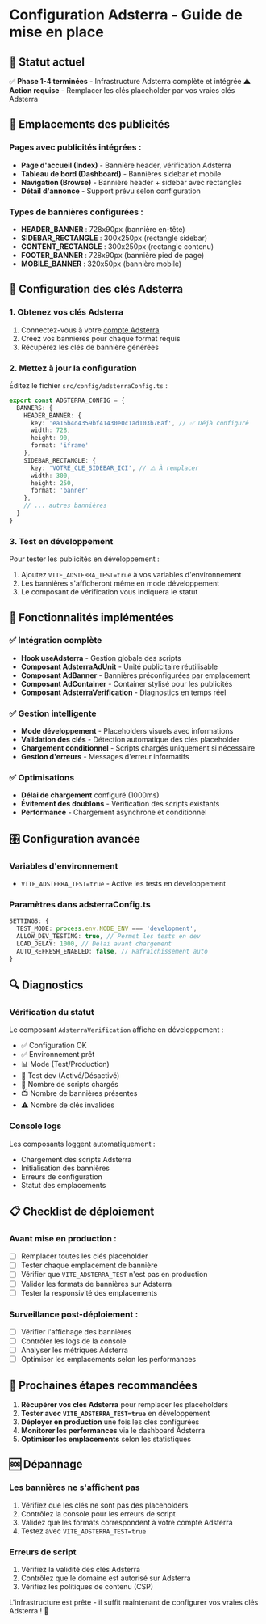 # Configuration Adsterra - Guide de mise en place

## 🎯 Statut actuel
✅ **Phase 1-4 terminées** - Infrastructure Adsterra complète et intégrée
⚠️ **Action requise** - Remplacer les clés placeholder par vos vraies clés Adsterra

## 📍 Emplacements des publicités

### Pages avec publicités intégrées :
- **Page d'accueil (Index)** - Bannière header, vérification Adsterra
- **Tableau de bord (Dashboard)** - Bannières sidebar et mobile
- **Navigation (Browse)** - Bannière header + sidebar avec rectangles
- **Détail d'annonce** - Support prévu selon configuration

### Types de bannières configurées :
- **HEADER_BANNER** : 728x90px (bannière en-tête)
- **SIDEBAR_RECTANGLE** : 300x250px (rectangle sidebar)
- **CONTENT_RECTANGLE** : 300x250px (rectangle contenu)
- **FOOTER_BANNER** : 728x90px (bannière pied de page)
- **MOBILE_BANNER** : 320x50px (bannière mobile)

## 🔧 Configuration des clés Adsterra

### 1. Obtenez vos clés Adsterra
1. Connectez-vous à votre [compte Adsterra](https://publishers.adsterra.com/)
2. Créez vos bannières pour chaque format requis
3. Récupérez les clés de bannière générées

### 2. Mettez à jour la configuration
Éditez le fichier `src/config/adsterraConfig.ts` :

```typescript
export const ADSTERRA_CONFIG = {
  BANNERS: {
    HEADER_BANNER: {
      key: 'ea16b4d4359bf41430e0c1ad103b76af', // ✅ Déjà configuré
      width: 728,
      height: 90,
      format: 'iframe'
    },
    SIDEBAR_RECTANGLE: {
      key: 'VOTRE_CLE_SIDEBAR_ICI', // ⚠️ À remplacer
      width: 300,
      height: 250,
      format: 'banner'
    },
    // ... autres bannières
  }
}
```

### 3. Test en développement
Pour tester les publicités en développement :
1. Ajoutez `VITE_ADSTERRA_TEST=true` à vos variables d'environnement
2. Les bannières s'afficheront même en mode développement
3. Le composant de vérification vous indiquera le statut

## 🚀 Fonctionnalités implémentées

### ✅ Intégration complète
- **Hook useAdsterra** - Gestion globale des scripts
- **Composant AdsterraAdUnit** - Unité publicitaire réutilisable
- **Composant AdBanner** - Bannières préconfigurées par emplacement
- **Composant AdContainer** - Container stylisé pour les publicités
- **Composant AdsterraVerification** - Diagnostics en temps réel

### ✅ Gestion intelligente
- **Mode développement** - Placeholders visuels avec informations
- **Validation des clés** - Détection automatique des clés placeholder
- **Chargement conditionnel** - Scripts chargés uniquement si nécessaire
- **Gestion d'erreurs** - Messages d'erreur informatifs

### ✅ Optimisations
- **Délai de chargement** configuré (1000ms)
- **Évitement des doublons** - Vérification des scripts existants
- **Performance** - Chargement asynchrone et conditionnel

## 🎛️ Configuration avancée

### Variables d'environnement
- `VITE_ADSTERRA_TEST=true` - Active les tests en développement

### Paramètres dans adsterraConfig.ts
```typescript
SETTINGS: {
  TEST_MODE: process.env.NODE_ENV === 'development',
  ALLOW_DEV_TESTING: true, // Permet les tests en dev
  LOAD_DELAY: 1000, // Délai avant chargement
  AUTO_REFRESH_ENABLED: false, // Rafraîchissement auto
}
```

## 🔍 Diagnostics

### Vérification du statut
Le composant `AdsterraVerification` affiche en développement :
- ✅ Configuration OK
- ✅ Environnement prêt
- 📊 Mode (Test/Production)
- 🧪 Test dev (Activé/Désactivé)
- 🔧 Nombre de scripts chargés
- 📺 Nombre de bannières présentes
- ⚠️ Nombre de clés invalides

### Console logs
Les composants loggent automatiquement :
- Chargement des scripts Adsterra
- Initialisation des bannières
- Erreurs de configuration
- Statut des emplacements

## 📋 Checklist de déploiement

### Avant mise en production :
- [ ] Remplacer toutes les clés placeholder
- [ ] Tester chaque emplacement de bannière
- [ ] Vérifier que `VITE_ADSTERRA_TEST` n'est pas en production
- [ ] Valider les formats de bannières sur Adsterra
- [ ] Tester la responsivité des emplacements

### Surveillance post-déploiement :
- [ ] Vérifier l'affichage des bannières
- [ ] Contrôler les logs de la console
- [ ] Analyser les métriques Adsterra
- [ ] Optimiser les emplacements selon les performances

## 🎯 Prochaines étapes recommandées

1. **Récupérer vos clés Adsterra** pour remplacer les placeholders
2. **Tester avec `VITE_ADSTERRA_TEST=true`** en développement
3. **Déployer en production** une fois les clés configurées
4. **Monitorer les performances** via le dashboard Adsterra
5. **Optimiser les emplacements** selon les statistiques

## 🆘 Dépannage

### Les bannières ne s'affichent pas
1. Vérifiez que les clés ne sont pas des placeholders
2. Contrôlez la console pour les erreurs de script
3. Validez que les formats correspondent à votre compte Adsterra
4. Testez avec `VITE_ADSTERRA_TEST=true`

### Erreurs de script
1. Vérifiez la validité des clés Adsterra
2. Contrôlez que le domaine est autorisé sur Adsterra
3. Vérifiez les politiques de contenu (CSP)

L'infrastructure est prête - il suffit maintenant de configurer vos vraies clés Adsterra ! 🚀